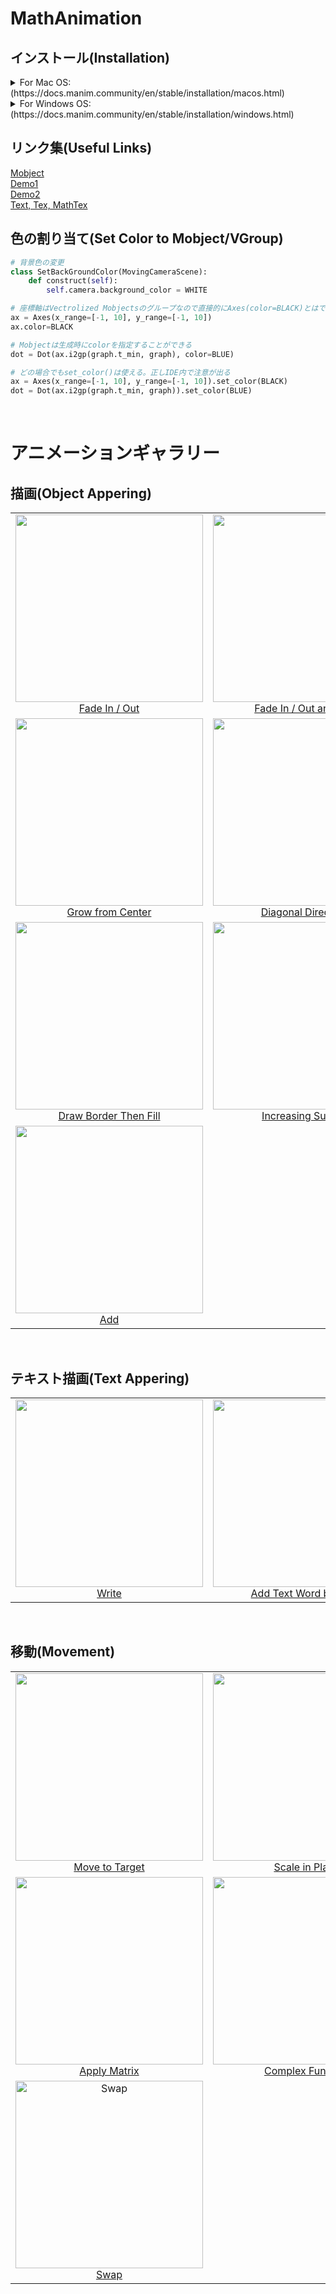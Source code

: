 # MathAnimation

## インストール(Installation)
<details><summary>For Mac OS: (https://docs.manim.community/en/stable/installation/macos.html)</summary>

1. Youtubeを参考にインストール-->[Youtube解説](https://youtu.be/EEBCcySkuxA)
3. Pycharmでインタプリタを選択（/opt/homebrew/bin/python3）
4. 必要ならパッケージをインストール
5. Terminal(Pycharmから)上で、manim -pql main.py CreateCircle を実行すると映像が出力される
</details>

<details><summary>For Windows OS: (https://docs.manim.community/en/stable/installation/windows.html)</summary>
  
1. Scoopをインストールするために、PowerShell(管理者権限なしで)を開く
2. Set-ExecutionPolicy RemoteSigned -Scope CurrentUser # Optional: Needed to run a remote script the first time(入力が求められるのでAを入力しエンターを押す)
4. irm get.scoop.sh | iex
5. PowerShellを閉じる
6. コマンドプロンプトを開く
7. scoop install python ffmpeg
8. python -m pip install manim
9. scoop install latex
10. コマンドプロンプトを閉じる
11. Pycharmでプロジェクトの新規作成(既存のインタープリタを選択)
12. C:\\Users\\user\\scoop\\apps\\python\\3.10.5\\python.exeを選択
13. 必要なパッケージをインストール(manim, latex)
14. Terminal(Pycharmから)上で、manim -pql main.py CreateCircle を実行すると映像が出力される
</details>

## リンク集(Useful Links)
[Mobject](https://docs.manim.community/en/stable/reference/manim.mobject.mobject.Mobject.html#manim.mobject.mobject.Mobject.arrange)  
[Demo1](https://docs.manim.community/en/stable/examples.html)  
[Demo2](https://3b1b.github.io/manim/getting_started/example_scenes.html)  
[Text, Tex, MathTex](https://docs.manim.community/en/stable/tutorials/using_text.html)  

## 色の割り当て(Set Color to Mobject/VGroup)

```py
# 背景色の変更
class SetBackGroundColor(MovingCameraScene):
    def construct(self):
        self.camera.background_color = WHITE
```

```py
# 座標軸はVectrolized Mobjectsのグループなので直接的にAxes(color=BLACK)とはできない
ax = Axes(x_range=[-1, 10], y_range=[-1, 10])  
ax.color=BLACK

# Mobjectは生成時にcolorを指定することができる
dot = Dot(ax.i2gp(graph.t_min, graph), color=BLUE)
```

```py
# どの場合でもset_color()は使える。正しIDE内で注意が出る
ax = Axes(x_range=[-1, 10], y_range=[-1, 10]).set_color(BLACK)  
dot = Dot(ax.i2gp(graph.t_min, graph)).set_color(BLUE)
```

<br>

# アニメーションギャラリー
## 描画(Object Appering)
|                                                       |                                      |                                                  |
| :---------------------------------------------------: | :----------------------------------: | :----------------------------------------------: |
|<img width="300" src="https://user-images.githubusercontent.com/95124230/174217020-8a271bbd-6283-478a-8101-a7bbe0001ba5.gif"></br>[Fade In / Out](https://azarzadavila-manim.readthedocs.io/en/latest/animation.html#fade)|<img width="300" src="https://user-images.githubusercontent.com/95124230/174215393-e942fad6-c12f-4d85-bb9c-cabe781a8207.gif"></br>[Fade In / Out and Shift]()|<img width="300" src="https://user-images.githubusercontent.com/95124230/174218309-fd9804de-8529-430d-9e8a-27d3e3407e8e.gif"></br>[Grow from Edge](https://azarzadavila-manim.readthedocs.io/en/latest/animation.html#grow)|
|<img width="300" src="https://user-images.githubusercontent.com/95124230/174218544-ee74746c-6b48-4afb-96d5-bc9cf69a18c0.gif"></br>[Grow from Center](https://azarzadavila-manim.readthedocs.io/en/latest/animation.html#grow)|<img width="300" src="https://user-images.githubusercontent.com/95124230/174218733-39ee3e9d-9638-4b3b-a8f0-fda556f367c4.gif"></br>[Diagonal Directions](https://azarzadavila-manim.readthedocs.io/en/latest/animation.html#diagonal-directions)|<img width="300" src="https://user-images.githubusercontent.com/95124230/174222626-5a04a2f7-298d-45e9-adf0-80c636ce193a.gif"></br>[Create / Unreate](https://azarzadavila-manim.readthedocs.io/en/latest/animation.html#showcreation)|
|<img width="300" src="https://user-images.githubusercontent.com/95124230/174222859-5a95f14a-70d2-4629-bea0-42fc847812ba.gif"></br>[Draw Border Then Fill](https://azarzadavila-manim.readthedocs.io/en/latest/animation.html#drawborderthenfill)|<img width="300" src="https://user-images.githubusercontent.com/95124230/174223074-23fc860f-7c55-4903-bb39-bc12b02fee00.gif"></br>[Increasing Subsets](https://azarzadavila-manim.readthedocs.io/en/latest/animation.html#showincreasingsubsets)|<img width="300" src="https://user-images.githubusercontent.com/95124230/174223274-41d6ffe5-961f-4d86-8357-e04ac2107d58.gif"></br>[Submobjects One by One](https://azarzadavila-manim.readthedocs.io/en/latest/animation.html#showsubmojectsonebyone)|
|<img width="300" src="https://user-images.githubusercontent.com/95124230/174224958-5597af91-fdef-4a4c-99e2-b5d2d48521b3.png"></br>[Add](https://azarzadavila-manim.readthedocs.io/en/latest/animation.html#)| | |

<br>

## テキスト描画(Text Appering)
|                                                       |                                      |                                                  |
| :---------------------------------------------------: | :----------------------------------: | :----------------------------------------------: |
|<img width="300" src="https://user-images.githubusercontent.com/95124230/174223512-b03b9ff9-dd4b-4016-9e8a-691744c83b96.gif"></br>[Write](https://azarzadavila-manim.readthedocs.io/en/latest/animation.html#write)|<img width="300" src="https://user-images.githubusercontent.com/95124230/174223787-b9cdeb6b-f90e-45b1-81fc-7baf910e638f.gif"></br>[Add Text Word by Word](https://azarzadavila-manim.readthedocs.io/en/latest/animation.html#addtextwordbyword)| |

<br>

## 移動(Movement)
|                                                       |                                      |                                                  |
| :---------------------------------------------------: | :----------------------------------: | :----------------------------------------------: |
|<img width="300" src="https://user-images.githubusercontent.com/95124230/174224486-37bfd010-f0c5-453e-a665-76bb216e01c6.gif"></br>[Move to Target](https://azarzadavila-manim.readthedocs.io/en/latest/animation.html#movetotarget)|<img width="300" src="https://user-images.githubusercontent.com/95124230/174225185-fd978ff2-9e38-4511-a1ee-07e2e0071c62.gif"></br>[Scale in Place](https://azarzadavila-manim.readthedocs.io/en/latest/animation.html#scaleinplace)|<img width="300" src="https://user-images.githubusercontent.com/95124230/174225341-22d593e8-7919-4d1e-8ac6-76da81f8abb9.gif"></br>[Shrink to Center](https://azarzadavila-manim.readthedocs.io/en/latest/animation.html#shrinktocenter)|
|<img width="300" src="https://user-images.githubusercontent.com/95124230/174225513-6a2fb5e5-b0f9-4070-82b0-83632928b852.gif"></br>[Apply Matrix](https://azarzadavila-manim.readthedocs.io/en/latest/animation.html#applymatrix)|<img width="300" src="https://user-images.githubusercontent.com/95124230/174225845-ec3cab88-091f-44d9-b81f-8478f4f64e24.gif"></br>[Complex Function](https://azarzadavila-manim.readthedocs.io/en/latest/animation.html#applycomplexfunction)|<img width="300" src="https://user-images.githubusercontent.com/95124230/174225978-559688c4-9eee-461c-8fa3-913f6f49e516.gif"></br>[Cyclic Replace](https://azarzadavila-manim.readthedocs.io/en/latest/animation.html#cyclicreplace)|
|<img width="300" alt="Swap"></br>[Swap](https://azarzadavila-manim.readthedocs.io/en/latest/animation.html#swap)| | |




